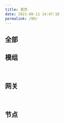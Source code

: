 ```yaml
---
title: 首页
date: 2021-08-11 14:47:18
permalink: /00/
---
```


## 全部
<products />

## 模组
<br />
<products :tags="['module']" />

## 网关
<br />
<products :tags="['gateway']" />

## 节点
<br />
<products :tags="['node']" />
